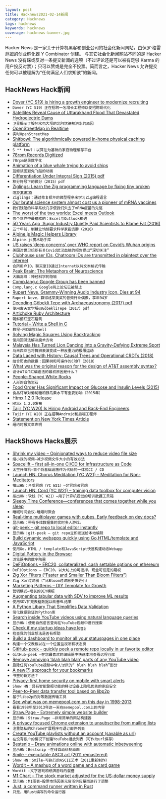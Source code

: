 ```yaml
---
layout: post
title: Hacknews2021-02-14新闻
category: Hacknews
tags: hacknews
keywords: hacknews
coverage: hacknews-banner.jpg
---
```


Hacker News 是一家关于计算机黑客和创业公司的社会化新闻网站，由保罗·格雷厄姆的创业孵化器 Y Combinator 创建。
与其它社会化新闻网站不同的是 Hacker News 没有踩或反对一条提交新闻的选项（不过评论还是可以被有足够 Karma 的用户投反对票）；只可以赞或是完全不投票。简而言之，Hacker News 允许提交任何可以被理解为“任何满足人们求知欲”的新闻。

## HackNews Hack新闻


- [Dover (YC S19) is hiring a growth engineer to modernize recruiting](https://www.dover.io/open-roles/growth-engineer)
- `Dover（YC S19）正在招聘一名增长工程师以使招聘现代化`
- [Satellites Reveal Cause of Uttarakhand Flood That Devastated Hydroelectric Dams](https://www.scientificamerican.com/article/miniature-satellites-reveal-cause-of-deadly-uttarakhand-flood-that-devastated-hydroelectric-dams/)
- `卫星揭示了毁坏水电大坝的北阿坎德邦洪水的原因`
- [OpenStreetMap in Realtime](https://osm-in-realtime.jwestman.net/)
- `实时OpenStreetMap`
- [Shitbowl: The algorithmically powered in-home physical caching platform](https://www.shitbowl.com/)
- `S ** towl：以算法为基础的家庭物理缓存平台`
- [78rpm Records Digitized](https://archive.org/details/georgeblood?tab=collection)
- `78rpm记录数字化`
- [Animation of a blue whale trying to avoid ships](https://www.independent.co.uk/news/science/blue-whales-feeding-chile-research-b1797069.html)
- `蓝鲸试图避免飞船的动画`
- [Differentiation Under Integral Sign (2015) pdf](https://web.williams.edu/Mathematics/lg5/Feynman.pdf)
- `积分符号下的微分（2015）pdf`
- [Ziglings: Learn the Zig programming language by fixing tiny broken programs](https://github.com/ratfactor/ziglings)
- `Ziglings：通过修复损坏的微型程序来学习Zig编程语言`
- [Our brutal science system almost cost us a pioneer of mRNA vaccines](https://www.wbur.org/commonhealth/2021/02/12/brutal-science-system-mrna-pioneer)
- `我们残酷的科学系统几乎使我们失去了mRNA疫苗的先驱`
- [The worst of the two worlds: Excel meets Outlook](https://adepts.of0x.cc/vba-outlook/)
- `两个世界中最糟糕的：Excel与Outlook相遇`
- [50 Years Ago, Sugar Industry Quietly Paid Scientists to Blame Fat (2016)](https://www.npr.org/sections/thetwo-way/2016/09/13/493739074/50-years-ago-sugar-industry-quietly-paid-scientists-to-point-blame-at-fat)
- `五十年前，制糖业悄悄要求科学家指责胖（2016）`
- [Alpine.js Magic Helpers Library](https://github.com/alpine-collective/alpine-magic-helpers)
- `Alpine.js魔术助手库`
- [US raises ‘deep concerns’ over WHO report on Covid’s Wuhan origins](https://www.reuters.com/article/us-health-coronavirus-usa-idUSKBN2AD0FX)
- `美国对世卫组织有关Covid武汉血统的报告提出“深切关注”`
- [Clubhouse user IDs, Chatroom IDs are transmitted in plaintext over the internet](https://twitter.com/stanfordio/status/1360423163125919749)
- `会所用户ID，聊天室ID通过Internet以纯文本格式传输`
- [Peak Brain: The Metaphors of Neuroscience](https://lareviewofbooks.org/article/peak-brain-the-metaphors-of-neuroscience/)
- `大脑高峰：神经科学的隐喻`
- [Comp.lang.c Google Group has been banned](https://groups.google.com/g/comp.lang.c)
- `Comp.lang.c Google网上论坛已被禁止`
- [Rupert Neve, Grammy-Winning Audio Industry Icon, Dies at 94](https://www.rupertneve.com/news/rupert-neve-1926-2021/)
- `Rupert Neve，赢得格莱美奖的音频行业偶像，享年94岁`
- [Decoding Göbekli Tepe with Archaeoastronomy (2017) pdf](http://maajournal.com/Issues/2017/Vol17-1/Sweatman%20and%20Tsikritsis%2017%281%29.pdf)
- `使用古天文学解码GöbekliTepe（2017）pdf`
- [Artichoke Ruby Architecture](https://github.com/artichoke/artichoke/blob/trunk/ARCHITECTURE.md)
- `朝鲜蓟红宝石建筑`
- [Tutorial – Write a Shell in C](https://brennan.io/2015/01/16/write-a-shell-in-c/)
- `教程–用C编写Shell`
- [Solving Magic Squares Using Backtracking](http://www.eurisko.us/solving-magic-squares-using-backtracking/)
- `使用回溯法解决魔术方块`
- [Malaysia Has Turned Lion Dancing into a Gravity-Defying Extreme Sport](https://www.atlasobscura.com/articles/lion-dance-competition-malaysia)
- `马来西亚已将舞狮表演变成一种反重力的极限运动`
- [Data Laced with History: Causal Trees and Operational CRDTs (2018)](http://archagon.net/blog/2018/03/24/data-laced-with-history/)
- `结合历史的数据：因果树和可操作的CRDT（2018）`
- [What was the original reason for the design of AT&T assembly syntax?](https://stackoverflow.com/q/42244028/334816)
- `设计AT＆T汇编语法的最初原因是什么？`
- [People-Shaped White Rocks](https://www.theparisreview.org/blog/2021/02/12/people-shaped-white-rocks/)
- `人形的白色岩石`
- [Food Order Has Significant Impact on Glucose and Insulin Levels (2015)](https://news.weill.cornell.edu/news/2015/06/food-order-has-significant-impact-on-glucose-and-insulin-levels-louis-aronne)
- `食品订单对葡萄糖和胰岛素水平有重要影响（2015年）`
- [Htmx 1.2.0 Release](https://htmx.org/posts/2021-2-13-htmx-1.2.0-is-released/)
- `Htmx 1.2.0发布`
- [Tajir (YC W20) Is Hiring Android and Back-End Engineers](https://www.workatastartup.com/companies/13494)
- `Tajir（YC W20）正在招聘Android和后端工程师`
- [Statement on New York Times Article](https://astralcodexten.substack.com/p/statement-on-new-york-times-article)
- `纽约时报文章声明`


## HackShows Hacks展示

- [ Shrink my video – Opinionated ways to reduce video file size](https://acailly.github.io/shrink-my-video/)
- `缩小我的视频–减少视频文件大小的有效方法`
- [ Spacelift – first all-in-one CI/CD for Infrastructure as Code](item?id=26102609)
- `太空升降机–首个将基础设施作为代码的一体式CI / CD`
- [Launch HN: Chorus Meditation (YC W21) – Meditation for Non-Meditators](item?id=26103433)
- `推出HN：合唱冥想（YC W21）–非冥想者冥想`
- [Launch HN: Cord (YC W21) – training data toolbox for computer vision](item?id=26104104)
- `推出HN：软线（YC W21）–用于计算机视觉的培训数据工具箱`
- [ Sleepy Time Conference—conferences that comes together while you sleep](https://github.com/breck7/sleepytimeconference/blob/main/README.md)
- `睡眠时间会议-睡眠时聚会`
- [ Real-time multiplayer games with cubes. Early feedback on dev docs?](https://docs.particubes.com/)
- `显示HN：带有多维数据集的实时多人游戏。`
- [ git-peek – git repo to local editor instantly](https://github.com/jarred-sumner/git-peek)
- `显示HN：git-peek – git repo立即发送给本地编辑`
- [ Build dynamic webapps quickly using Go,HTML/template and JavaScript](https://github.com/adnaan/gomodest-template)
- `使用Go，HTML / template和JavaScript快速构建动态Webapp`
- [ Digital Pottery in the Browser](https://digital-pottery.glitch.me/)
- `浏览器中的数字陶器`
- [ DeFiOptions – ERC20, collateralized, cash settable options on ethereum](https://github.com/TCGV/DeFiOptions)
- `DeFiOptions – ERC20，以太坊上的可抵押，现金可设定的期权`
- [ Zig Xor Filters (“Faster and Smaller Than Bloom Filters”)](https://github.com/hexops/xorfilter)
- `Zig Xor过滤器（“比Bloom过滤器更快更小）`
- [ Marketing Patterns – DIY Template for Growth](https://terrygodier.com/patterns/)
- `营销模式–增长的DIY模板`
- [ Augmenting tabular data with SDV to improve ML results](https://github.com/Lion-Mod/HR-Attrition)
- `使用SDV扩充表格数据以改善ML结果`
- [ A Python Libary That Simplifies Data Validation](https://github.com/yaaminu/finicky)
- `简化数据验证的Python库`
- [ Search inside YouTube videos using natural language queries](https://github.com/haltakov/natural-language-youtube-search)
- `显示HN：使用自然语言查询在YouTube视频中进行搜索`
- [ Check if my startup ideas have legs](https://provetheywantit.com/)
- `检查我的创业想法是否有帮助`
- [ Build a dashboard to monitor all your statuspages in one place](https://statusdash.dev/)
- `构建一个仪表板以在一个位置监视所有状态页`
- [ GitHub-peek – quickly peek a remote repo locally in ur favorite editor](https://github.com/rahulunair/github-peek)
- `GitHub-peek –在您最喜欢的编辑器中快速本地查看远程仓库`
- [ Remove annoying 'blah blah blah' parts of any YouTube video](http://summarypanda.com/)
- `删除任何YouTube视频中令人讨厌的“ blah blah blah”部分`
- [ A new(?) approach for your bookmarks](item?id=26122075)
- `书签的新方法？`
- [ Privacy-first home security on mobile with smart alerts](https://www.ai-cam.app/)
- `Show HN：具有智能警报功能的移动设备上隐私优先的家庭安全`
- [ Peer-to-Peer data transfer tool based on libp2p](https://github.com/dennis-tra/pcp)
- `基于libp2p的对等数据传输工具`
- [ See what was on memepool.com on this day in 1998-2013](https://memeback.github.io/)
- `看看1998年至2013年这一天在memepool.com上的内容`
- [ Straw.Page – Extremely simple website builder](https://straw.page?)
- `显示HN：Straw.Page –非常简单的网站构建器`
- [ A privacy focused Chrome extension to unsubscribe from mailing lists](https://chrome.google.com/webstore/detail/detoxbox/lecgdlmnijdongfifdegmglolnpjcgfk)
- `注重隐私的Chrome扩展程序可退订邮件列表`
- [ Create YouTube playlists without an account (savable as url)](https://playlists.at/youtube/)
- `在没有帐户的情况下创建YouTube播放列表（可作为url保存）`
- [ Bestsnip – Draw animations online with automatic inbetweening](https://bestsnip.com/animation/)
- `显示HN：Bestsnip –在线自动绘制动画`
- [ Smile - executable ASCII art (2011 remastered)](https://github.com/xyzzy/smile)
- `Show HN：Smile-可执行的ASCII艺术（2011重新制作）`
- [ Wordit – A mashup of a word game and a card game](https://wordit.app)
- `Wordit –文字游戏和纸牌游戏的混搭`
- [ M1 Chart – The stock market adjusted for the US-dollar money supply](https://m1chart.com/?ref=hn)
- `显示HN：M1图表–股票市场因美元货币供应量而进行了调整`
- [ Just, a command runner written in Rust](item?id=26128504)
- `只是，用Rust编写的命令运行器`

